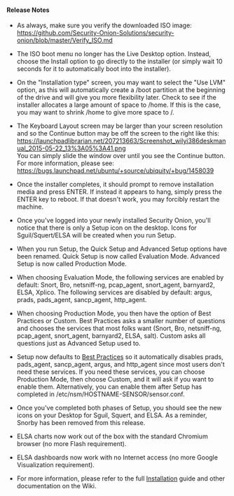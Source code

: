 #### Release Notes

- As always, make sure you verify the downloaded ISO image:  
https://github.com/Security-Onion-Solutions/security-onion/blob/master/Verify_ISO.md

- The ISO boot menu no longer has the Live Desktop option.  Instead, choose the Install option to go directly to the installer (or simply wait 10 seconds for it to automatically boot into the installer).

- On the "Installation type" screen, you may want to select the "Use LVM" option, as this will automatically create a /boot partition at the beginning of the drive and will give you more flexibility later.  Check to see if the installer allocates a large amount of space to /home. If this is the case, you may want to shrink /home to give more space to /.

- The Keyboard Layout screen may be larger than your screen resolution and so the Continue button may be off the screen to the right like this:  
https://launchpadlibrarian.net/207213663/Screenshot_wilyi386deskmanual_2015-05-22_13%3A05%3A41.png  
You can simply slide the window over until you see the Continue button.  For more information, please see:  
https://bugs.launchpad.net/ubuntu/+source/ubiquity/+bug/1458039

- Once the installer completes, it should prompt to remove installation media and press ENTER.  If instead it appears to hang, simply press the ENTER key to reboot.  If that doesn't work, you may forcibly restart the machine.

- Once you've logged into your newly installed Security Onion, you'll notice that there is only a Setup icon on the desktop.  Icons for Sguil/Squert/ELSA will be created when you run Setup.

- When you run Setup, the Quick Setup and Advanced Setup options have been renamed.  Quick Setup is now called Evaluation Mode.  Advanced Setup is now called Production Mode.  

- When choosing Evaluation Mode, the following services are enabled by default: Snort, Bro, netsniff-ng, pcap_agent, snort_agent, barnyard2, ELSA, Xplico.  The following services are disabled by default: argus, prads, pads_agent, sancp_agent, http_agent. 

- When choosing Production Mode, you then have the option of Best Practices or Custom.  Best Practices asks a smaller number of questions and chooses the services that most folks want (Snort, Bro, netsniff-ng, pcap_agent, snort_agent, barnyard2, ELSA, salt).  Custom asks all questions just as Advanced Setup used to.

- Setup now defaults to [Best Practices](Best-Practices) so it automatically disables prads, pads_agent, sancp_agent, argus, and http_agent since most users don't need these services.  If you need these services, you can choose Production Mode, then choose Custom, and it will ask if you want to enable them.  Alternatively, you can enable them after Setup has completed in /etc/nsm/HOSTNAME-SENSOR/sensor.conf.

- Once you've completed both phases of Setup, you should see the new icons on your Desktop for Sguil, Squert, and ELSA.  As a reminder, Snorby has been removed from this release.

- ELSA charts now work out of the box with the standard Chromium browser (no more Flash requirement).

- ELSA dashboards now work with no Internet access (no more Google Visualization requirement).

- For more information, please refer to the full [Installation](Installation) guide and other documentation on the Wiki.